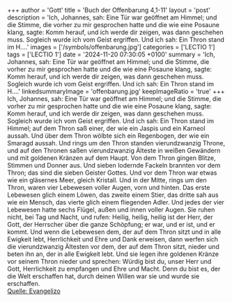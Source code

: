 +++
author = 'Gott'
title = 'Buch der Offenbarung 4,1-11'
layout = 'post'
description = 'Ich, Johannes, sah: Eine Tür war geöffnet am Himmel; und die Stimme, die vorher zu mir gesprochen hatte und die wie eine Posaune klang, sagte: Komm herauf, und ich werde dir zeigen, was dann geschehen muss. Sogleich wurde ich vom Geist ergriffen. Und ich sah: Ein Thron stand im H....'
images = ['/symbols/offenbarung.jpg']
categories = ['LECTIO 1']
tags = ['LECTIO 1']
date = '2024-11-20 07:30:05 +0100'
summary = 'Ich, Johannes, sah: Eine Tür war geöffnet am Himmel; und die Stimme, die vorher zu mir gesprochen hatte und die wie eine Posaune klang, sagte: Komm herauf, und ich werde dir zeigen, was dann geschehen muss. Sogleich wurde ich vom Geist ergriffen. Und ich sah: Ein Thron stand im H....'
linkedsummaryImage = 'offenbarung.jpg'
keepImageRatio = 'true'
+++
Ich, Johannes, sah: Eine Tür war geöffnet am Himmel; und die Stimme, die vorher zu mir gesprochen hatte und die wie eine Posaune klang, sagte: Komm herauf, und ich werde dir zeigen, was dann geschehen muss.
Sogleich wurde ich vom Geist ergriffen. Und ich sah: Ein Thron stand im Himmel; auf dem Thron saß einer,
der wie ein Jaspis und ein Karneol aussah.<!--more--> Und über dem Thron wölbte sich ein Regenbogen, der wie ein Smaragd aussah.
Und rings um den Thron standen vierundzwanzig Throne, und auf den Thronen saßen vierundzwanzig Älteste in weißen Gewändern und mit goldenen Kränzen auf dem Haupt.
Von dem Thron gingen Blitze, Stimmen und Donner aus. Und sieben lodernde Fackeln brannten vor dem Thron; das sind die sieben Geister Gottes.
Und vor dem Thron war etwas wie ein gläsernes Meer, gleich Kristall. Und in der Mitte, rings um den Thron, waren vier Lebewesen voller Augen, vorn und hinten.
Das erste Lebewesen glich einem Löwen, das zweite einem Stier, das dritte sah aus wie ein Mensch, das vierte glich einem fliegenden Adler.
Und jedes der vier Lebewesen hatte sechs Flügel, außen und innen voller Augen. Sie ruhen nicht, bei Tag und Nacht, und rufen: Heilig, heilig, heilig ist der Herr, der Gott, der Herrscher über die ganze Schöpfung; er war, und er ist, und er kommt.
Und wenn die Lebewesen dem, der auf dem Thron sitzt und in alle Ewigkeit lebt, Herrlichkeit und Ehre und Dank erweisen,
dann werfen sich die vierundzwanzig Ältesten vor dem, der auf dem Thron sitzt, nieder und beten ihn an, der in alle Ewigkeit lebt. Und sie legen ihre goldenen Kränze vor seinem Thron nieder und sprechen:
Würdig bist du, unser Herr und Gott, Herrlichkeit zu empfangen und Ehre und Macht. Denn du bist es, der die Welt erschaffen hat, durch deinen Willen war sie und wurde sie erschaffen.<br> [Quelle: Evangelizo](https://evangeliumtagfuertag.org/DE/gospel)